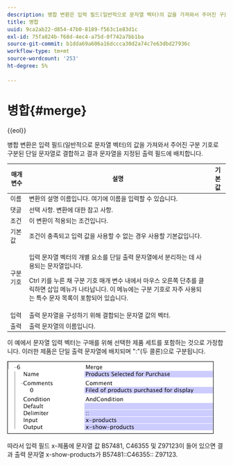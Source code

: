 ```yaml
---
description: 병합 변환은 입력 필드(일반적으로 문자열 벡터)의 값을 가져와서 주어진 구분 기호로 구분된 단일 문자열로 결합하고 결과 문자열을 지정된 출력 필드에 배치합니다.
title: 병합
uuid: 9ca2ab22-d854-47b0-8189-f563c1e83d1c
exl-id: 75fa824b-f68d-4ec4-a75d-0f742a7bb1ba
source-git-commit: b1dda69a606a16dccca30d2a74c7e63dbd27936c
workflow-type: tm+mt
source-wordcount: '253'
ht-degree: 5%

---
```


# 병합{#merge}

{{eol}}

병합 변환은 입력 필드(일반적으로 문자열 벡터)의 값을 가져와서 주어진 구분 기호로 구분된 단일 문자열로 결합하고 결과 문자열을 지정된 출력 필드에 배치합니다.

<table id="table_2458E008C9A14B31A774E6819D07E9BE"> 
 <thead> 
  <tr> 
   <th colname="col1" class="entry"> 매개 변수 </th> 
   <th colname="col2" class="entry"> 설명 </th> 
   <th colname="col3" class="entry"> 기본값 </th> 
  </tr> 
 </thead>
 <tbody> 
  <tr> 
   <td colname="col1"> 이름 </td> 
   <td colname="col2"> 변환의 설명 이름입니다. 여기에 이름을 입력할 수 있습니다. </td> 
   <td colname="col3"></td> 
  </tr> 
  <tr> 
   <td colname="col1"> 댓글 </td> 
   <td colname="col2"> 선택 사항. 변환에 대한 참고 사항. </td> 
   <td colname="col3"></td> 
  </tr> 
  <tr> 
   <td colname="col1"> 조건 </td> 
   <td colname="col2"> 이 변환이 적용되는 조건입니다. </td> 
   <td colname="col3"></td> 
  </tr> 
  <tr> 
   <td colname="col1"> 기본값 </td> 
   <td colname="col2"> 조건이 충족되고 입력 값을 사용할 수 없는 경우 사용할 기본값입니다. </td> 
   <td colname="col3"></td> 
  </tr> 
  <tr> 
   <td colname="col1"> 구분 기호 </td> 
   <td colname="col2"> <p>입력 문자열 벡터의 개별 요소를 단일 출력 문자열에서 분리하는 데 사용되는 문자열입니다. </p> <p> Ctrl 키를 누른 채 구분 기호 매개 변수 내에서 마우스 오른쪽 단추를 클릭하면 <span class="wintitle"> 삽입</span> 메뉴가 나타납니다. 이 메뉴에는 구분 기호로 자주 사용되는 특수 문자 목록이 포함되어 있습니다. </p> </td> 
   <td colname="col3"></td> 
  </tr> 
  <tr> 
   <td colname="col1"> 입력 </td> 
   <td colname="col2"> 출력 문자열을 구성하기 위해 결합되는 문자열 값의 벡터. </td> 
   <td colname="col3"></td> 
  </tr> 
  <tr> 
   <td colname="col1"> 출력 </td> 
   <td colname="col2"> 출력 문자열의 이름입니다. </td> 
   <td colname="col3"></td> 
  </tr> 
 </tbody> 
</table>

이 예에서 문자열 입력 벡터는 구매를 위해 선택한 제품 세트를 포함하는 것으로 가정합니다. 이러한 제품은 단일 출력 문자열에 배치되며 &quot;:&quot;(두 콜론)으로 구분됩니다.

![](assets/cfg_TransformationType_Merge.png)

따라서 입력 필드 x-제품에 문자열 값 B57481, C46355 및 Z97123이 들어 있으면 결과 출력 문자열 x-show-products가 B57481::C46355:: Z97123.
